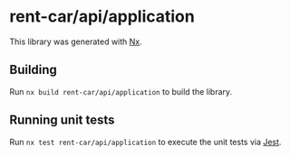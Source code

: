 # rent-car/api/application

This library was generated with [Nx](https://nx.dev).

## Building

Run `nx build rent-car/api/application` to build the library.

## Running unit tests

Run `nx test rent-car/api/application` to execute the unit tests via [Jest](https://jestjs.io).
